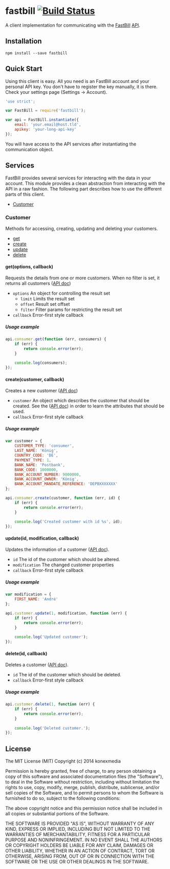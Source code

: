# fastbill [![Build Status](https://travis-ci.org/konexmedia/fastbill.svg?branch=master)](https://travis-ci.org/konexmedia/fastbill)

A client implementation for communicating with the [FastBill](http://fastbill.com) [API](http://www.fastbill.com/api).

## Installation

    npm install --save fastbill

## Quick Start

Using this client is easy. All you need is an FastBill account and your personal API key. You don't have to register the key manually, it is there. Check your settings page (Settings -> Account).

```javascript
'use strict';

var FastBill = require('fastbill');

var api = FastBill.instantiate({
    email: 'your.email@host.tld',
    apikey: 'your-long-api-key'
});
```

You will have access to the API services after instantiating the communication object.

## Services

FastBill provides several services for interacting with the data in your account. This module provides a clean abstraction from interacting with the API in a raw fashion. The following part describes how to use the different parts of this client.

 - [Customer](#customer)

### Customer

Methods for accessing, creating, updating and deleting your customers.

 - [get](#getoptions-callback)
 - [create](#createcustomer-callback)
 - [update](#updateid-modification-callback)
 - [delete](#deleteid-callback)

#### get(options, callback)

Requests the details from one or more customers. When no filter is set, it returns all customers ([API doc](http://www.fastbill.com/api/en/customer.html#customer.get))

 - `options` An object for controlling the result set
    - `limit` Limits the result set
    - `offset` Result set offset
    - `filter` Filter params for restricting the result set
 - `callback` Error-first style callback

##### Usage example

```javascript
api.consumer.get(function (err, consumers) {
    if (err) {
        return console.error(err);
    }
    
    console.log(consumers);
});
```

#### create(customer, callback)

Creates a new customer ([API doc](http://www.fastbill.com/api/en/customer.html#customer.create))

 - `customer` An object which describes the customer that should be created. See the ([API doc](http://www.fastbill.com/api/en/customer.html#customer.create)) in order to learn the attributes that should be used.
 - `callback` Error-first style callback

##### Usage example

```javascript
var customer = {
    CUSTOMER_TYPE: 'consumer',
    LAST_NAME: 'König',
    COUNTRY_CODE: 'DE',
    PAYMENT_TYPE: 1,
    BANK_NAME: 'Postbank',
    BANK_CODE: 1000000,
    BANK_ACCOUNT_NUMBER: 9000000,
    BANK_ACCOUNT_OWNER: 'König',
    BANK_ACCOUNT_MANDATE_REFERENCE: 'DEPBXXXXXXX'
};

api.consumer.create(customer, function (err, id) {
    if (err) {
        return console.error(err);
    }
    
    console.log('Created customer with id %s', id);
});
```

#### update(id, modification, callback)

Updates the information of a customer ([API doc](http://www.fastbill.com/api/en/customer.html#customer.update)).

- `id` The id of the customer which should be altered.
- `modification` The changed customer properties
- `callback` Error-first style callback

##### Usage example

```javascript
var modification = {
    FIRST_NAME: 'André'
};

api.customer.update(1, modification, function (err) {
    if (err) {
        return console.error(err);
    }
    
    console.log('Updated customer');
});
```

#### delete(id, callback)

Deletes a customer ([API doc](http://www.fastbill.com/api/en/customer.html#customer.delete)).

- `id` The id of the customer which should be deleted.
- `callback` Error-first style callback

##### Usage example

```javascript
api.customer.delete(1, function (err) {
    if (err) {
        return console.error(err);
    }
    
    console.log('Deleted customer.');
});
```
## License

The MIT License (MIT) Copyright (c) 2014 konexmedia

Permission is hereby granted, free of charge, to any person obtaining a copy of this software and associated documentation files (the "Software"), to deal in the Software without restriction, including without limitation the rights to use, copy, modify, merge, publish, distribute, sublicense, and/or sell copies of the Software, and to permit persons to whom the Software is furnished to do so, subject to the following conditions:

The above copyright notice and this permission notice shall be included in all copies or substantial portions of the Software.

THE SOFTWARE IS PROVIDED "AS IS", WITHOUT WARRANTY OF ANY KIND, EXPRESS OR IMPLIED, INCLUDING BUT NOT LIMITED TO THE WARRANTIES OF MERCHANTABILITY, FITNESS FOR A PARTICULAR PURPOSE AND NONINFRINGEMENT. IN NO EVENT SHALL THE AUTHORS OR COPYRIGHT HOLDERS BE LIABLE FOR ANY CLAIM, DAMAGES OR OTHER LIABILITY, WHETHER IN AN ACTION OF CONTRACT, TORT OR OTHERWISE, ARISING FROM, OUT OF OR IN CONNECTION WITH THE SOFTWARE OR THE USE OR OTHER DEALINGS IN THE SOFTWARE.